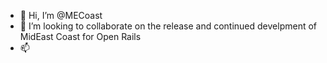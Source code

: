 - 👋 Hi, I’m @MECoast
- 💞️ I’m looking to collaborate on the release and continued develpment of MidEast Coast for Open Rails
- 📫 
